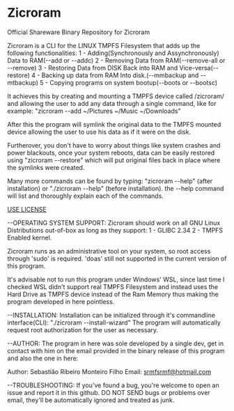 # Zicroram
Official Shareware Binary Repository for Zicroram

Zicroram is a CLI for the LINUX TMPFS Filesystem that adds up the following functionalities:
1 - Adding(Synchronously and Assynchronously) Data to RAM(--add or --addc)
2 - Removing Data from RAM(--remove-all or --remove)
3 - Restoring Data from DISK Back into RAM and Vice-versa(--restore)
4 - Backing up data from RAM Into disk.(--mmbackup and --mtbackup)
5 - Copying programs on system bootup(--boots or --bootsc)

It achieves this by creating and mounting a TMPFS device called /zicroram/ and allowing the user to add any data through a single command,
like for example: "zicroram --add ~/Pictures ~/Music ~/Downloads"

After this the program will symlink the original data to the TMPFS mounted device allowing the user to use his data as if it were on the disk.

Furtherover, you don't have to worry about things like system crashes and power blackouts, once your system reboots, 
data can be easily restored using "zicroram --restore" which will put original files back in place where the symlinks were created.

Many more commands can be found by typing: "zicroram --help" (after installation) or "./zicroram --help" (before installation).
the --help command will list and thoroughly explain each of the commands.

[USE LICENSE](/about_use_license.md)


--OPERATING SYSTEM SUPPORT:
Zicroram should work on all GNU Linux Distributions out-of-box as long as they support:
1 - GLIBC 2.34 
2 - TMPFS Enabled kernel.

Zicroram runs as an administrative tool on your system, so root access through 'sudo' is required.
'doas' still not supported in the current version of this program.

It's advisable not to run this program under Windows' WSL, since last time 
I checked WSL didn't support real TMPFS Filesystem and instead uses the Hard Drive as TMPFS 
device instead of the Ram Memory thus making the program developed in here pointless.

--INSTALLATION:
Installation can be initialized through it's commandline interface(CLI): "./zicroram --install-wizard"
The program will automatically request root authorization for the user as necessary.

--AUTHOR:
The program in here was sole developed by a single dev,
get in contact with him on the email provided in the binary release of this program and also the one in here:

Author: Sebastião Ribeiro Monteiro Filho
Email: srmfsrmf@hotmail.com

--TROUBLESHOOTING:
If you've found a bug, you're welcome to open an issue and report it in this github.
DO NOT SEND bugs or problems over email, they'll be automatically ignored and treated as junk.
